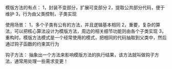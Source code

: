 模版方法的有点：
 1，封装不变部分，扩展可变部分
 2，提取公共部分代码，便于维护
 3，行为由父类控制，子类实现
 
 使用场景：
 1，多个子类有公有的方法，并且逻辑基本相同
 2，重要，复杂的算法，可以把核心算法设计为模版方法，周边的相关细节功能则由各个子类实现
 3，重构时，模版方法模式是一个经常使用的模式，把相同的代码抽取到父类中，然后通过钩子函数的约束其行为
 
 钩子方法：
   抽象出一个方法来影响模版方法的执行结果，该方法就叫做钩子方法，通常用处理一些需求变更！